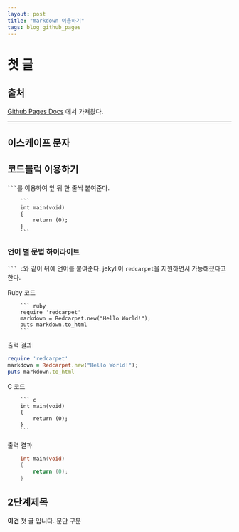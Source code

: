 ```yaml
---
layout: post
title: "markdown 이용하기"
tags: blog github_pages
---
```


# 첫 글

## 출처
[Github Pages Docs](https://docs.github.com/en/get-started/writing-on-github/getting-started-with-writing-and-formatting-on-github/basic-writing-and-formatting-syntax)
에서 가져왔다.

---

## 이스케이프 문자



## 코드블럭 이용하기

`` ``` ``를 이용하여 앞 뒤 한 줄씩 붙여준다.

```
	```
	int	main(void)
	{
		return (0);
	}
	```
```

### 언어 별 문법 하이라이트
`` ``` c ``와 같이 뒤에 언어를 붙여준다. jekyll이 `redcarpet`을 지원하면서 가능해졌다고 한다.

Ruby 코드
```
	``` ruby
	require 'redcarpet'
	markdown = Redcarpet.new("Hello World!");
	puts markdown.to_html
	```
```
출력 결과
``` ruby
require 'redcarpet'
markdown = Redcarpet.new("Hello World!");
puts markdown.to_html
```

C 코드
```
	``` c
	int	main(void)
	{
		return (0);
	}
	```
```
출력 결과
```c
	int	main(void)
	{
		return (0);
	}
```

## 2단계제목

**이건** 첫 글 입니다. 
문단 구분
